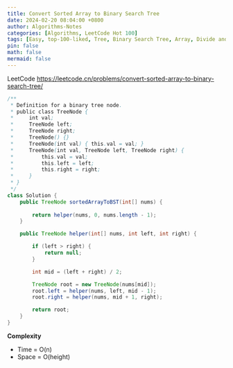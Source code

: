 ```yaml
---
title: Convert Sorted Array to Binary Search Tree
date: 2024-02-20 08:04:00 +0800
author: Algorithms-Notes
categories: [Algorithms, LeetCode Hot 100]
tags: [Easy, top-100-liked, Tree, Binary Search Tree, Array, Divide and Conquer, Binary Tree]
pin: false
math: false
mermaid: false
---
```


LeetCode <https://leetcode.cn/problems/convert-sorted-array-to-binary-search-tree/>

```java
/**
 * Definition for a binary tree node.
 * public class TreeNode {
 *     int val;
 *     TreeNode left;
 *     TreeNode right;
 *     TreeNode() {}
 *     TreeNode(int val) { this.val = val; }
 *     TreeNode(int val, TreeNode left, TreeNode right) {
 *         this.val = val;
 *         this.left = left;
 *         this.right = right;
 *     }
 * }
 */
class Solution {
    public TreeNode sortedArrayToBST(int[] nums) {
        
        return helper(nums, 0, nums.length - 1);
    }

    public TreeNode helper(int[] nums, int left, int right) {

        if (left > right) {
            return null;
        }

        int mid = (left + right) / 2;

        TreeNode root = new TreeNode(nums[mid]);
        root.left = helper(nums, left, mid - 1);
        root.right = helper(nums, mid + 1, right);

        return root;
    }
}
```

**Complexity**

* Time = O(n) 
* Space = O(height) 